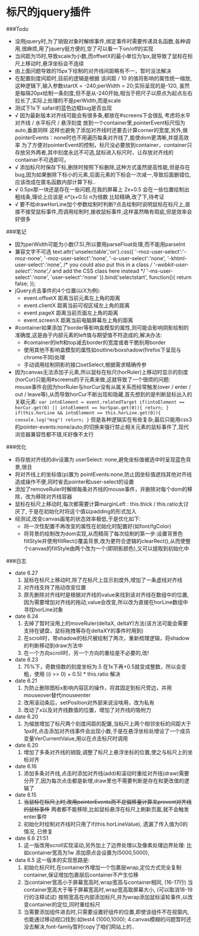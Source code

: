 # 标尺的jquery插件

###Todo
  * 没用jquery时,为了销毁对象时解绑事件,绑定事件时需要传递具名函数,各种调用,很麻烦,用了jquery挺方便的,空了可以看一下on/off的实现
  * 当间距为15时,导致scale为小数,而offsetX的最小单位为1px,就导致了鼠标在标尺上移动时,悬浮坐标会不连续
  * 由上面问题导致的15px下绘制的对齐线间距略有不一，暂时没法解决
  * 在配置刻度间距时,目前的逻辑是根据 该间距 / 10 的值将影响的属性统一缩放,这种逻辑下,输入参数startX = -240;perWidth = 20;实际呈现的是-120, 虽然是每隔20px绘制一条刻度,但不是从-240开始,相当于把尺子以原点为起点左右拉长了,实际上处理的不是perWidth,而是scale
  * 测试下1x下 safari的蓝色边框bug是否出现
  * √ 因为最新版本对齐线可能会有很多条,都放在#screens下会很乱
    考虑将水平对齐线 / 水平标尺 / 悬浮刻度 放到一个container里,pointerEvent标尺恒为auto,垂直同样
    这样也避免了添加对齐线时还要去计算corner的宽度,另外,做pointerEvents：none时也不用遍历每条对齐线了,能使dom更清晰,并提高效率
    为了方便对pointerEvent的控制，标尺没必要放到container，container只存放另外两者,其中刻度永远不可选,鼠标进入标尺时，让存放对齐线的container不可选即可。
  * √ 添加标尺时保存下标,删除时按照下标删除,这种方式虽然提高性能,但是存在bug,因为如果删除下标小的元素,后面元素的下标会一次减一,导致后面删错位,应该改成在匿名函数内部计算下标..
  * √ 0.5px那一块还是存在一些问题,在我的屏幕上 2x+0.5 会在一些位置绘制出粗线条,理论上应该是 n*(x+0.5) n为倍数 比较精确,改了下,待考证
  * √ 要不给drawHorLine加个参数绘制时判断?点击绘制时说明鼠标在标尺上,直接不接受鼠标事件,而调用绘制时,接收鼠标事件,这样虽然略有瑕疵,但是效率会好很多

###笔记

  * 因为perWidth可能为小数(7.5),所以要用parseFloat处理,而不能用parseInt
  * 兼容文字不可选 text.attr('unselectable','on').css({
            '-moz-user-select':'-moz-none',
            '-moz-user-select':'none',
            '-o-user-select':'none',
            '-khtml-user-select':'none', /* you could also put this in a class */
            '-webkit-user-select':'none',/* and add the CSS class here instead */
            '-ms-user-select':'none',
            'user-select':'none'
          }).bind('selectstart', function(){ return false; });
  * jQuery点击事件的4个位置(以X为例):
    * event.offsetX  距离当前元素左上角的距离
    * event.clientX  距离当前可视区域左上角的距离
    * event.pageX    距离当前页面左上角的距离
    * event.screenX  距离当前电脑屏幕左上角的距离
  * #container如果添加了border等影响盒模型的属性,则可能会影响阴影绘制的准确度,这是由于内部元素的left值与期望值不符造成的,解决办法:
    * #container的left和top减去border的宽度或者干脆别用border
    * 使用其他不影响盒模型的属性如outline/boxshadow(firefox下呈现与chrome不同)处理
    * 手动调用绘制阴影的接口setSelect,根据需求精确传参
  * 因为canvas无法添加子元素,所以鼠标在标尺(horRuler)上移动时显示的刻度(horCur)只能用#screens的子元素来做,这就导致了一个很烦的问题:<br/>
    mouse事件会因为horRuler与horCur没有从属关系而经常触发(over / enter / out / leave等),从而导致horCur不断出现和隐藏,首先想到的是判断鼠标出入的关联元素:
          ````
          var intoElement = event.relatedTarget
          if(intoElement == horCur.get(0)
             || intoElement == horSpan.get(0)){
            return;
          }
          if(this.horLine && intoElement == this.horLine.get(0)){
            console.log("msg")
            return;
          }
          ````
    但是各种逻辑实在有些复杂,最后只能用css3的pointer-events:none/auto;的切换来强行禁止相关元素的鼠标事件了,现代浏览器兼容性都不错,IE好像不太行

###优化
  * 将存放对齐线的div设置为 userSelect: none,避免坐标值被选中时呈现蓝色背景,很丑
  * 将对齐线上的坐标值(p)置为 pointEvents:none,防止因坐标值遮挡其他对齐线造成操作不便,同时省去pointer和user-select的设置
  * 添加了removeRuler时解绑每条对齐线的mouse事件，并删除对每个dom的移除，改为移除对齐线容器
  * 鼠标在标尺上移动时,每次都需要计算marginLeft : this.thick / this.ratio太讨厌了, 于是在初始化时将这个值以padding的形式加入
  * 经测试,改变canvas画笔的状态效率极低,于是优化如下:
    * 将一次性配置不再改变的属性在初始化时配置好(如font/fgColor)
    * 将背景的绘制改为dom实现,从而精简了每次绘制的第一步:设置背景色fillStyle并使用fillRect()覆盖背景,改为更符合逻辑的clearRect(),从而使整个canvas的fillStyle由两个改为一个(即阴影颜色),又可以提取到初始化中


###日志
  * date 6.27
    1. 鼠标在标尺上移动时,除了在标尺上显示刻度外,增加了一条虚线对齐线
    2. 对齐线支持了拖动改变位置
    3. 原先删除对齐线时是根据对齐线的value来找到该对齐线在数组中的位置,因为需要增加对齐线的拖动,value会改变,所以改为直接在horLine数组中寻找horLine对象
  * date 6.24
    1. 去掉了暂时没用上的moveRuler(deltaX, deltaY)方法(该方法可能会需要支持在键盘，鼠标拖拽等存在deltaXY的事件时用到)
    2. 在scroll时，带shadow的标尺被绘制了两次，重新梳理逻辑，将shadow的判断移动到draw方法中
    3. 在一个方向scroll时，另一个方向的重绘是不必要的,改!
  * date 6.23
    1. 75%下，奇数倍数的刻度坐标为.5 在1x下再+0.5就变成整数，所以会变粗，使用 ((i >> 0) + 0.5) * this.ratio 解决
  * date 6.21
    1. 为防止删除图标x影响内容区的操作，将其固定到标尺旁边，并用mouseover替代mouseenter
    2. 改用滚动条后，setPosition对外部来说没啥用，改为私有
    3. 改动了x以及对齐线数值的位置，增加了对齐线的吸附力
  * date 6.20
    1. 为缩放增加了标尺两个刻度间距的配置,当标尺上两个相邻坐标的间距大于1px时,点击添加对齐线事件会出现小数,于是在悬浮坐标处增设了一个成员变量VerCurrentValue,用以在点击标尺时调用
  * date 6.20
    1. 增加了多条对齐线的销毁,调整了标尺上悬浮坐标的位置,使之与标尺上的坐标对齐
  * date 6.16
    1. 添加多条对齐线,点击时添加对齐线(add)和滚动时重绘对齐线(draw)需要分开了,因为每次点击都是新增,draw里也不需要判断是存在和更改值的逻辑了
  * date 6.15
    1. ~~当鼠标在标尺上时,改用pointerEvents而不是偏移量计算来prevent对齐线的鼠标事件~~
      两者都不能移除,比如鼠标悬浮在标尺上刷新页面,就不会触发enter事件
    2. 初始化时绘制对齐线时只用了if(this.horLineValue), 遗漏了传入值为0的情况, 已修复
  * date 6.6 21:51
    1. 这一版改用scroll实现滚动,另外加上了边界处理以及像素处理边界处理: 比如container宽高为1w 添加原点会设置为(5000,5000),
  * data 6.5 这一版本的实现思路是: 
    1. 初始化标尺时,在container外增加一个包裹层wrap,定位方式完全复制container,保证增加包裹层后container不产生位移
    2. 当container宽高小于屏幕宽高时,wrap宽高与container相同, (16-17行)
       当container宽高大于等于屏幕宽高时,wrap宽高取屏幕大小, (可以取消18-19行的注释试试)
       按照宽高在内部添加标尺,并为wrap添加鼠标滚轮事件,以改变container的定位,同时重绘标尺
    3. 当需要添加组件进去时,只需要设置好组件的位置,即使该组件不在视窗内,也能通过移动视口找到:如test4 (1000,1000);
    4.canvas模糊的问题暂时还没去解决,font-family暂时copy了咱们网站上的..

